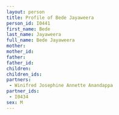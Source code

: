 ```yaml
---
layout: person
title: Profile of Bede Jayaweera
person_id: I0441
first_name: Bede
last_name: Jayaweera
full_name: Bede Jayaweera
mother: 
mother_id: 
father: 
father_id: 
children:
children_ids:
partners:
 - Winifred Josephine Annette Anandappa
partner_ids:
 - I0434
sex: M
---
```



